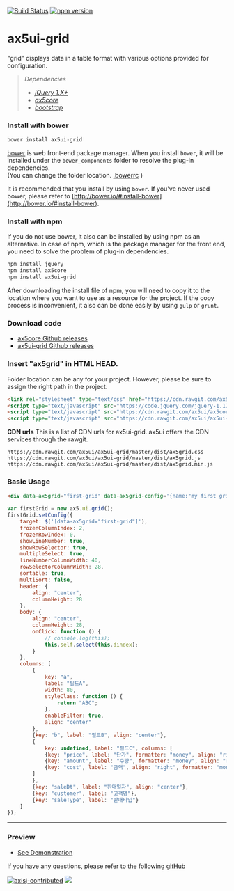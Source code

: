 [![Build Status](https://travis-ci.org/ax5ui/ax5ui-grid.svg?branch=master)](https://travis-ci.org/ax5ui/ax5ui-grid)
[![npm version](https://badge.fury.io/js/ax5ui-grid.svg)](https://badge.fury.io/js/ax5ui-grid)

# ax5ui-grid
"grid" displays data in a table format with various options provided for configuration.

> *Dependencies*
> * _[jQuery 1.X+](http://jquery.com/)_
> * _[ax5core](http://ax5.io/ax5core)_
> * _[bootstrap](http://getbootstrap.com/)_


### Install with bower
```sh
bower install ax5ui-grid
```
[bower](http://bower.io/#install-bower) is web front-end package manager.
When you install `bower`, it will be installed under the `bower_components` folder to resolve the plug-in dependencies.  
(You can change the folder location. [.bowerrc](http://bower.io/docs/config/#bowerrc-specification) )

It is recommended that you install by using `bower`. 
If you've never used bower, please refer to [http://bower.io/#install-bower](http://bower.io/#install-bower).

### Install with npm
If you do not use bower, it also can be installed by using npm as an alternative.
In case of npm, which is the package manager for the front end, you need to solve the problem of plug-in dependencies.

```sh
npm install jquery
npm install ax5core
npm install ax5ui-grid
```

After downloading the install file of npm, you will need to copy it to the location where you want to use as a resource for the project.
If the copy process is inconvenient, it also can be done easily by using `gulp` or `grunt`.

### Download code
- [ax5core Github releases](https://github.com/ax5ui/ax5core/releases)
- [ax5ui-grid Github releases](https://github.com/ax5ui/ax5ui-grid/releases)


### Insert "ax5grid" in HTML HEAD.

Folder location can be any for your project. However, please be sure to assign the right path in the project.
```html
<link rel="stylesheet" type="text/css" href="https://cdn.rawgit.com/ax5ui/ax5ui-grid/master/dist/ax5grid.css" />
<script type="text/javascript" src="https://code.jquery.com/jquery-1.12.3.min.js"></script>
<script type="text/javascript" src="https://cdn.rawgit.com/ax5ui/ax5core/master/dist/ax5core.min.js"></script>
<script type="text/javascript" src="https://cdn.rawgit.com/ax5ui/ax5ui-grid/master/dist/ax5grid.min.js"></script>
```

**CDN urls**
This is a list of CDN urls for ax5ui-grid. ax5ui offers the CDN services through the rawgit.
```
https://cdn.rawgit.com/ax5ui/ax5ui-grid/master/dist/ax5grid.css
https://cdn.rawgit.com/ax5ui/ax5ui-grid/master/dist/ax5grid.js
https://cdn.rawgit.com/ax5ui/ax5ui-grid/master/dist/ax5grid.min.js
```

### Basic Usage
```html
<div data-ax5grid="first-grid" data-ax5grid-config='{name:"my first grid"}' style="height: 100%;"></div>
```
```js
var firstGrid = new ax5.ui.grid();
firstGrid.setConfig({
    target: $('[data-ax5grid="first-grid"]'),
    frozenColumnIndex: 2,
    frozenRowIndex: 0,
    showLineNumber: true,
    showRowSelector: true,
    multipleSelect: true,
    lineNumberColumnWidth: 40,
    rowSelectorColumnWidth: 28,
    sortable: true, 
    multiSort: false,
    header: {
        align: "center",
        columnHeight: 28
    },
    body: {
        align: "center",
        columnHeight: 28,
        onClick: function () {
            // console.log(this);
            this.self.select(this.dindex);
        }
    },
    columns: [
        {
            key: "a",
            label: "필드A",
            width: 80,
            styleClass: function () {
                return "ABC";
            },
            enableFilter: true,
            align: "center"
        },
        {key: "b", label: "필드B", align: "center"},
        {
            key: undefined, label: "필드C", columns: [
            {key: "price", label: "단가", formatter: "money", align: "right"},
            {key: "amount", label: "수량", formatter: "money", align: "right"},
            {key: "cost", label: "금액", align: "right", formatter: "money"}
        ]
        },
        {key: "saleDt", label: "판매일자", align: "center"},
        {key: "customer", label: "고객명"},
        {key: "saleType", label: "판매타입"}
    ]
});
```


***

### Preview
- [See Demonstration](http://ax5.io/ax5ui-grid/demo/index.html)

If you have any questions, please refer to the following [gitHub](https://github.com/ax5ui/ax5ui-kernel)


[![axisj-contributed](https://img.shields.io/badge/AXISJ.com-Contributed-green.svg)](https://github.com/axisj)
![](https://img.shields.io/badge/Seowoo-Mondo&Thomas-red.svg)
